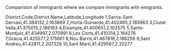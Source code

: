 Comparision of immigrants 
where we compare immigrants with emigrants.


District.Code,District.Name,Latitude,Longitude
1,Sarria-Sant Gervasi,41.384132,2.163869
2,Horta-Guinardo,41.402465,2.185963
3,Ciutat Vella,41.375015,2.166163
4,Eixample,41.400651,2.102575
5,Sants-Montjuic,41.434997,2.070991
6,Les Corts,41.410314,2.164276
7,Gracia,41.425577,2.175661
8,Nou Barris,41.467818,2.186256
9,Sant Andreu,41.42811,2.207329
10,Sant Marti,41.429567,2.20277